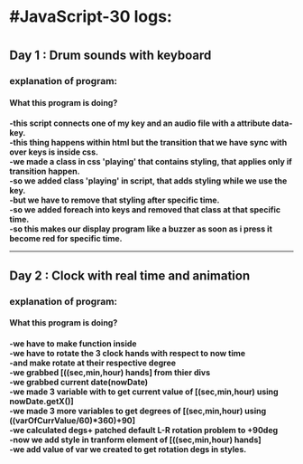 <h1>#JavaScript-30 logs:<h1>
<h2>Day 1 : Drum sounds with keyboard</h2>
     <h3>explanation of program:</h3>
      <h4> What this program is doing?<h4>
      <p>
     -this script connects one of my key and an audio file with a attribute data-key.<br/>
     -this thing happens within html but the transition that we have sync with over keys is inside css.<br/>
     -we made a class in css 'playing' that contains styling, that applies only if transition happen.<br/>
     -so we added class 'playing' in script, that adds styling while we use the key.<br/>
     -but we have to remove that styling after specific time.<br/>
     -so we added foreach into keys and removed that class at that specific time.<br/>
     -so this makes our display program like a buzzer as soon as i press it become red for specific time.<br/>
     </p>

-----------------------------------------------

<h2>Day 2 : Clock with real time and animation</h2>
     <h3>explanation of program:</h3>
      <h4> What this program is doing?<h4>

<p> 
  -we have to make function inside <br/>
  -we have to rotate the 3 clock hands with respect to now time <br/>
  -and make rotate at their respective degree<br/>
  -we grabbed [((sec,min,hour) hands] from thier divs<br/>
  -we grabbed current date(nowDate)<br/>
  -we made 3 variable with to get current value of [(sec,min,hour) using nowDate.getX()] <br/>
  -we made 3 more variables to get degrees of [(sec,min,hour) using ((varOfCurrValue/60)*360)+90]<br/>
  -we calculated degs+ patched default L-R rotation problem to +90deg<br/>
  -now we add style in tranform element of [((sec,min,hour) hands]<br/>
  -we add value of var we created to get rotation degs in styles. <br/>
  </p>